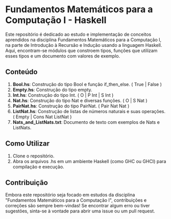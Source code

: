 # Fundamentos Matemáticos para a Computação I - Haskell

Este repositório é dedicado ao estudo e implementação de conceitos aprendidos na disciplina Fundamentos Matemáticos para a Computação I, na parte de Introdução à Recursão e Indução usando a linguagem Haskell. Aqui, encontram-se módulos que constroem tipos, funções que utilizam esses tipos e um documento com valores de exemplo.

## Conteúdo

1. **Bool.hs**: Construção do tipo Bool e função if_then_else. ( True | False )
2. **Empty.hs**: Construção do tipo empty.
3. **Int.hs**: Construção do tipo Int. ( O | P Int | S Int )
4. **Nat.hs**: Construção do tipo Nat e diversas funções. ( O | S Nat )
5. **PairNat.hs**: Construção do tipo PairNat. ( Pair Nat Nat )
6. **ListNat.hs**: Construção de listas de números naturais e suas operações. ( Empty | Cons Nat ListNat )
7. **Nats_and_ListNats.txt**: Documento de texto com exemplos de Nats e ListNats.

## Como Utilizar

1. Clone o repositório.
2. Abra os arquivos .hs em um ambiente Haskell (como GHC ou GHCI) para compilação e execução.

## Contribuição

Embora este repositório seja focado em estudos da disciplina "Fundamentos Matemáticos para a Computação I", contribuições e correções são sempre bem-vindas! Se encontrar algum erro ou tiver sugestões, sinta-se à vontade para abrir uma issue ou um pull request.
